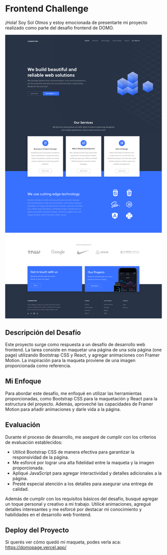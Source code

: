 # Frontend Challenge

¡Hola! Soy Sol Olmos y estoy emocionada de presentarte mi proyecto realizado como parte del desafío frontend de DOMO.

![maqueta de proyecto:](src/maqueta.png)

## Descripción del Desafío

Este proyecto surge como respuesta a un desafío de desarrollo web frontend. La tarea consiste en maquetar una página de una sola página (one page) utilizando Bootstrap CSS y React, y agregar animaciones con Framer Motion. La inspiración para la maqueta proviene de una imagen proporcionada como referencia.

## Mi Enfoque

Para abordar este desafío, me enfoqué en utilizar las herramientas proporcionadas, como Bootstrap CSS para la maquetación y React para la estructura del proyecto. Además, aproveché las capacidades de Framer Motion para añadir animaciones y darle vida a la página.

## Evaluación

Durante el proceso de desarrollo, me aseguré de cumplir con los criterios de evaluación establecidos:

- Utilicé Bootstrap CSS de manera efectiva para garantizar la responsividad de la página.
- Me esforcé por lograr una alta fidelidad entre la maqueta y la imagen proporcionada.
- Apliqué JavaScript para agregar interactividad y detalles adicionales a la página.
- Presté especial atención a los detalles para asegurar una entrega de calidad.

Además de cumplir con los requisitos básicos del desafío, busqué agregar un toque personal y creativo a mi trabajo. Utilicé animaciones, agregué detalles interesantes y me esforcé por destacar mi conocimiento y habilidades en el desarrollo web frontend.


## Deploy del Proyecto

Si querés ver cómo quedó mi maqueta, podes verla aca: https://domopage.vercel.app/





